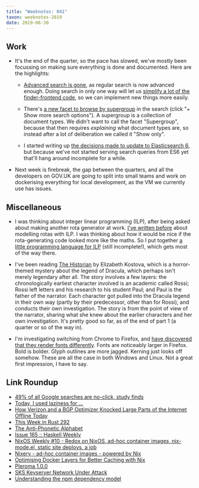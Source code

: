 ```yaml
---
title: "Weeknotes: 041"
taxon: weeknotes-2019
date: 2019-06-30
---
```


## Work

- It's the end of the quarter, so the pace has slowed, we've mostly
  been focussing on making sure everything is done and documented.
  Here are the highlights:

  - [Advanced search is gone][], as regular search is now advanced
    enough.  Doing search in only one way will let us [simplify a lot
    of the finder-frontend code][], so we can implement new things
    more easily.

  - There's [a new facet to browse by supergroup][] in the search
    (click "+ Show more search options").  A supergroup is a
    collection of document types.  We didn't want to call the facet
    "Supergroup", because that then requires *explaining* what
    document types are, so instead after a lot of deliberation we
    called it "Show only".

  - I started writing up [the decisions made to update to
    Elasticsearch 6][], but because we've not started serving search
    queries from ES6 yet that'll hang around incomplete for a while.

- Next week is firebreak, the gap between the quarters, and all the
  developers on GOV.UK are going to split into small teams and work on
  dockerising everything for local development, as the VM we currently
  use has issues.

[Advanced search is gone]: https://github.com/alphagov/finder-frontend/pull/1214
[simplify a lot of the finder-frontend code]: https://github.com/alphagov/finder-frontend/pull/1232
[a new facet to browse by supergroup]: https://www.gov.uk/search/all
[the decisions made to update to Elasticsearch 6]: https://github.com/alphagov/search-api/blob/msw/es6-adr/doc/arch/adr-009-elasticsearch6-upgrade.md

## Miscellaneous

- I was thinking about integer linear programming (ILP), after being
  asked about making another rota generator at work.  [I've written
  before][] about modelling rotas with ILP.  I was thinking about how
  it would be nice if the rota-generating code looked more like the
  maths.  So I put together [a little programming language for ILP][]
  (still incomplete!), which gets most of the way there.

- I've been reading [The Historian][] by Elizabeth Kostova, which is a
  horror-themed mystery about the legend of Dracula, which perhaps
  isn't merely legendary after all.  The story involves a few layers:
  the chronologically earliest character involved is an academic
  called Rossi; Rossi left letters and his research to his student
  Paul; and Paul is the father of the narrator.  Each character got
  pulled into the Dracula legend in their own way (partly by their
  predecessor, other than for Rossi), and conducts their own
  investigation.  The story is from the point of view of the narrator,
  sharing what she knew about the earlier characters and her own
  investigation.  It's pretty good so far, as of the end of part 1 (a
  quarter or so of the way in).

- I'm investigating switching from Chrome to Firefox, and [have
  discovered that they render fonts differently][].  Fonts are
  noticeably larger in Firefox.  Bold is bolder.  Glyph outlines are
  more jagged.  Kerning just looks off somehow.  These are all the
  case in both Windows and Linux.  Not a great first impression, I
  have to say.

[I've written before]: scheduling-problems.html
[a little programming language for ILP]: ilp-generator.html
[The Historian]: https://en.wikipedia.org/wiki/The_Historian
[have discovered that they render fonts differently]: https://twitter.com/barrucadu/status/1145103412813553666

## Link Roundup

- [49% of all Google searches are no-click, study finds](https://searchengineland.com/49-of-all-google-searches-are-no-click-study-finds-318426)
- [Today, I used laziness for ...](https://www.reddit.com/r/haskell/comments/5xge0v/today_i_used_laziness_for/)
- [How Verizon and a BGP Optimizer Knocked Large Parts of the Internet Offline Today](https://blog.cloudflare.com/how-verizon-and-a-bgp-optimizer-knocked-large-parts-of-the-internet-offline-today/)
- [This Week in Rust 292](https://this-week-in-rust.org/blog/2019/06/25/this-week-in-rust-292/)
- [The Anti-Phonetic Alphabet](http://www.panix.com/~vr/alphabet.html)
- [Issue 165 :: Haskell Weekly](https://haskellweekly.news/issues/165.html)
- [NixOS Weekly #10 - Redox on NixOS, ad-hoc container images, nix-mode.el, static site deploys, a job](https://weekly.nixos.org/2019/10-redox-on-nixos-ad-hoc-container-images-nix-mode-el-static-site-deploys-a-job.html)
- [Nixery - ad-hoc container images - powered by Nix](https://nixery.appspot.com/)
- [Optimising Docker Layers for Better Caching with Nix](https://grahamc.com/blog/nix-and-layered-docker-images)
- [Pleroma 1.0.0](https://blog.soykaf.com/post/pleroma-1.0/)
- [SKS Keyserver Network Under Attack](https://gist.github.com/rjhansen/67ab921ffb4084c865b3618d6955275f)
- [Understanding the npm dependency model](https://lexi-lambda.github.io/blog/2016/08/24/understanding-the-npm-dependency-model/)
